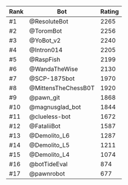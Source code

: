 Rank|Bot|Rating
---|---|---
#1|@ResoluteBot|2265
#2|@ToromBot|2256
#3|@YoBot_v2|2240
#4|@Intron014|2205
#5|@RaspFish|2199
#6|@WandaTheWise|2130
#7|@SCP-1875bot|1970
#8|@MittensTheChessB0T|1920
#9|@pawn_git|1868
#10|@magnusglad_bot|1844
#11|@clueless-bot|1672
#12|@FataliiBot|1587
#13|@Demolito_L6|1287
#14|@Demolito_L5|1211
#15|@Demolito_L4|1074
#16|@botTideEval|874
#17|@pawnrobot|677
